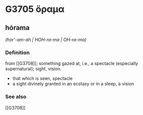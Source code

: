 # G3705 ὅραμα

## hórama

_(hor'-am-ah | HOH-ra-ma | OH-ra-ma)_

### Definition

from [[G3708]]; something gazed at, i.e., a spectacle (especially supernatural); sight, vision.

- that which is seen, spectacle
- a sight divinely granted in an ecstasy or in a sleep, a vision

### See also

[[G3708]]


